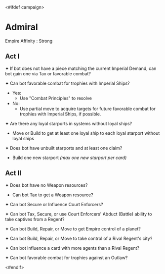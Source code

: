 <#ifdef campaign>
# Admiral

Empire Affinity
: Strong

## Act I

✦ If bot does not have a piece matching the current Imperial Demand, can bot gain one via Tax or favorable combat?

✦ Can bot favorable combat for trophies with Imperial Ships?

- Yes:
	- Use "Combat Principles" to resolve
- No:
	- Use partial move to acquire targets for future favorable combat for trophies with Imperial Ships, if possible.

✦ Are there any loyal starports in systems without loyal ships?

- Move or Build to get at least one loyal ship to each loyal starport without loyal ships

✦ Does bot have unbuilt starports and at least one claim?

- Build one new starport *(max one new starport per card)*

## Act II

✦ Does bot have no Weapon resources?

- Can bot Tax to get a Weapon resource?

✦ Can bot Secure or Influence Court Enforcers?

✦ Can bot Tax, Secure, or use Court Enforcers' Abduct (Battle) ability to take captives from a Regent?

✦ Can bot Build, Repair, or Move to get Empire control of a planet?

✦ Can bot Build, Repair, or Move to take control of a Rival Regent's city?

✦ Can bot Influence a card with more agents than a Rival Regent?

✦ Can bot favorable combat for trophies against an Outlaw?

<div class="pagebreak"> </div>
<#endif>
